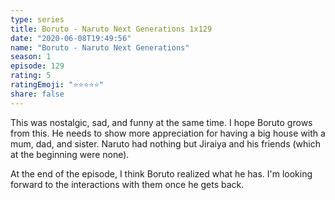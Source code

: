 ```yaml
---
type: series
title: Boruto - Naruto Next Generations 1x129
date: "2020-06-08T19:49:56"
name: "Boruto - Naruto Next Generations"
season: 1
episode: 129
rating: 5
ratingEmoji: "⭐️⭐️⭐️⭐️⭐️"
share: false
---
```


This was nostalgic, sad, and funny at the same time. I hope Boruto grows from this. He needs to show more appreciation for having a big house with a mum, dad, and sister. Naruto had nothing but Jiraiya and his friends (which at the beginning were none).

At the end of the episode, I think Boruto realized what he has. I'm looking forward to the interactions with them once he gets back.
